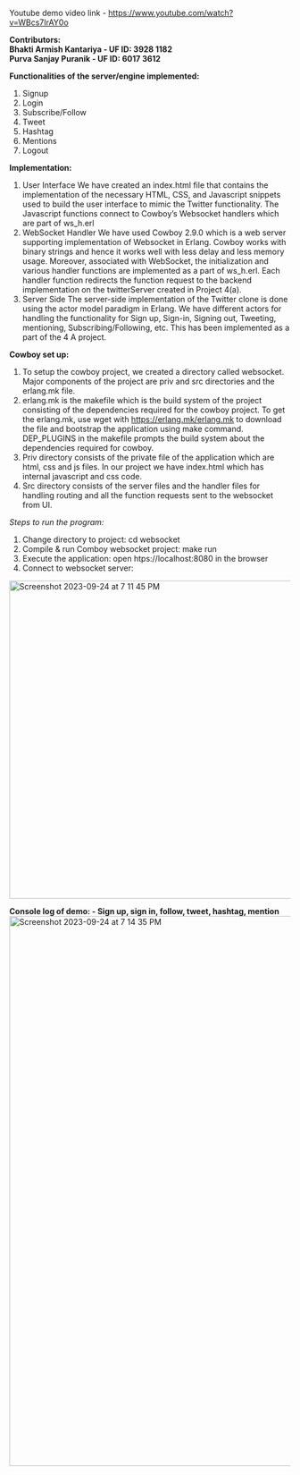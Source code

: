 Youtube demo video link - https://www.youtube.com/watch?v=WBcs7IrAY0o

**Contributors:**  
**Bhakti Armish Kantariya - UF ID: 3928 1182  
Purva Sanjay Puranik - UF ID: 6017 3612**

**Functionalities of the server/engine implemented:**  
1. Signup
2. Login
3. Subscribe/Follow
4. Tweet
5. Hashtag
6. Mentions
7. Logout
   
**Implementation:**  
1. User Interface
We have created an index.html file that contains the implementation of the
necessary HTML, CSS, and Javascript snippets used to build the user interface to
mimic the Twitter functionality. The Javascript functions connect to Cowboy’s
Websocket handlers which are part of ws_h.erl
2. WebSocket Handler
We have used Cowboy 2.9.0 which is a web server supporting
implementation of Websocket in Erlang. Cowboy works with binary strings and
hence it works well with less delay and less memory usage. Moreover, associated
with WebSocket, the initialization and various handler functions are implemented
as a part of ws_h.erl. Each handler function redirects the function request to the
backend implementation on the twitterServer created in Project 4(a).
3. Server Side
The server-side implementation of the Twitter clone is done using the actor
model paradigm in Erlang. We have different actors for handling the functionality
for Sign up, Sign-in, Signing out, Tweeting, mentioning, Subscribing/Following,
etc. This has been implemented as a part of the 4 A project.

**Cowboy set up:**  
1. To setup the cowboy project, we created a directory called websocket. Major
components of the project are priv and src directories and the erlang.mk
file.  
2. erlang.mk is the makefile which is the build system of the project consisting
of the dependencies required for the cowboy project. To get the erlang.mk,
use wget with https://erlang.mk/erlang.mk to download the file and bootstrap
the application using make command. DEP_PLUGINS in the makefile
prompts the build system about the dependencies required for cowboy.  
3. Priv directory consists of the private file of the application which are html,
css and js files. In our project we have index.html which has internal
javascript and css code.  
4. Src directory consists of the server files and the handler files for handling
routing and all the function requests sent to the websocket from UI.

_Steps to run the program:_  
1. Change directory to project: cd websocket
2. Compile & run Comboy websocket project: make run
3. Execute the application: open htps://localhost:8080 in the browser
4. Connect to websocket server:

<img width="569" alt="Screenshot 2023-09-24 at 7 11 45 PM" src="https://github.com/bhakti-kantariya/dosp-cop5615-projects/assets/36333782/7abcd850-fbab-4faa-8cb4-de3cc3d681ad">  


**Console log of demo: - Sign up, sign in, follow, tweet, hashtag, mention**
<img width="984" alt="Screenshot 2023-09-24 at 7 14 35 PM" src="https://github.com/bhakti-kantariya/dosp-cop5615-projects/assets/36333782/6653ab49-6089-4d39-b7d6-c2676742f46b">


